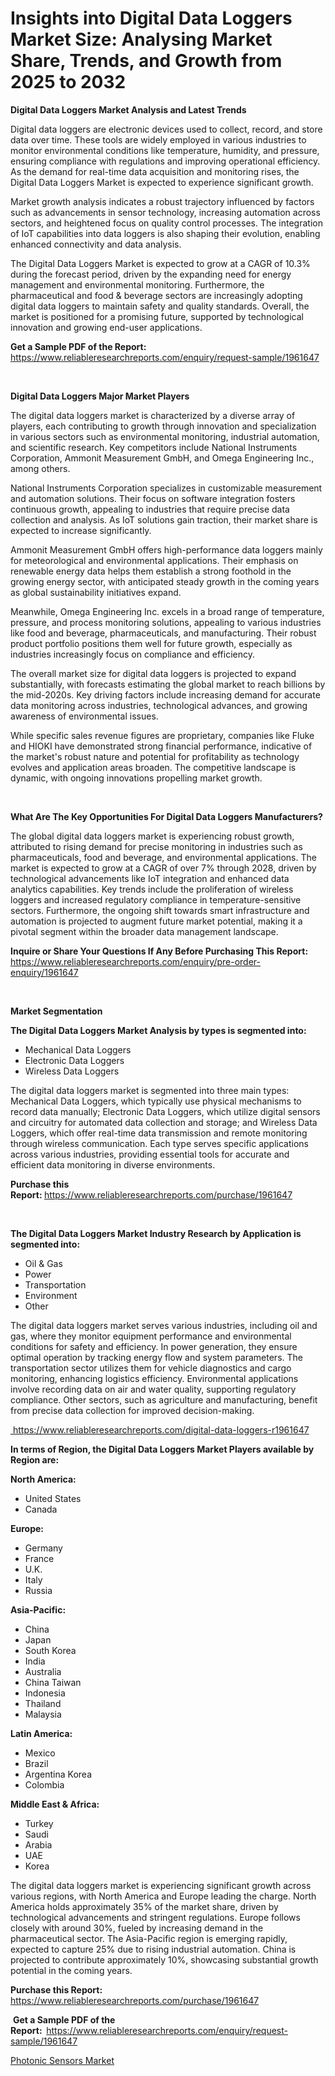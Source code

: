 <p><h1>Insights into Digital Data Loggers Market Size: Analysing Market Share, Trends, and Growth from 2025 to 2032</h1></p><p><strong>Digital Data Loggers Market Analysis and Latest Trends</strong></p>
<p><p>Digital data loggers are electronic devices used to collect, record, and store data over time. These tools are widely employed in various industries to monitor environmental conditions like temperature, humidity, and pressure, ensuring compliance with regulations and improving operational efficiency. As the demand for real-time data acquisition and monitoring rises, the Digital Data Loggers Market is expected to experience significant growth. </p><p>Market growth analysis indicates a robust trajectory influenced by factors such as advancements in sensor technology, increasing automation across sectors, and heightened focus on quality control processes. The integration of IoT capabilities into data loggers is also shaping their evolution, enabling enhanced connectivity and data analysis. </p><p>The Digital Data Loggers Market is expected to grow at a CAGR of 10.3% during the forecast period, driven by the expanding need for energy management and environmental monitoring. Furthermore, the pharmaceutical and food & beverage sectors are increasingly adopting digital data loggers to maintain safety and quality standards. Overall, the market is positioned for a promising future, supported by technological innovation and growing end-user applications.</p></p>
<p><strong>Get a Sample PDF of the Report:&nbsp;</strong> <a href="https://www.reliableresearchreports.com/enquiry/request-sample/1961647?utm_campaign=2201&utm_medium=2&utm_source=Github&utm_content=ia&utm_term=10022025&utm_id=digital-data-loggers">https://www.reliableresearchreports.com/enquiry/request-sample/1961647</a></p>
<p>&nbsp;</p>
<p><strong>Digital Data Loggers Major Market Players</strong></p>
<p><p>The digital data loggers market is characterized by a diverse array of players, each contributing to growth through innovation and specialization in various sectors such as environmental monitoring, industrial automation, and scientific research. Key competitors include National Instruments Corporation, Ammonit Measurement GmbH, and Omega Engineering Inc., among others.</p><p>National Instruments Corporation specializes in customizable measurement and automation solutions. Their focus on software integration fosters continuous growth, appealing to industries that require precise data collection and analysis. As IoT solutions gain traction, their market share is expected to increase significantly.</p><p>Ammonit Measurement GmbH offers high-performance data loggers mainly for meteorological and environmental applications. Their emphasis on renewable energy data helps them establish a strong foothold in the growing energy sector, with anticipated steady growth in the coming years as global sustainability initiatives expand.</p><p>Meanwhile, Omega Engineering Inc. excels in a broad range of temperature, pressure, and process monitoring solutions, appealing to various industries like food and beverage, pharmaceuticals, and manufacturing. Their robust product portfolio positions them well for future growth, especially as industries increasingly focus on compliance and efficiency.</p><p>The overall market size for digital data loggers is projected to expand substantially, with forecasts estimating the global market to reach billions by the mid-2020s. Key driving factors include increasing demand for accurate data monitoring across industries, technological advances, and growing awareness of environmental issues.</p><p>While specific sales revenue figures are proprietary, companies like Fluke and HIOKI have demonstrated strong financial performance, indicative of the market's robust nature and potential for profitability as technology evolves and application areas broaden. The competitive landscape is dynamic, with ongoing innovations propelling market growth.</p></p>
<p>&nbsp;</p>
<p><strong>What Are The Key Opportunities For Digital Data Loggers Manufacturers?</strong></p>
<p><p>The global digital data loggers market is experiencing robust growth, attributed to rising demand for precise monitoring in industries such as pharmaceuticals, food and beverage, and environmental applications. The market is expected to grow at a CAGR of over 7% through 2028, driven by technological advancements like IoT integration and enhanced data analytics capabilities. Key trends include the proliferation of wireless loggers and increased regulatory compliance in temperature-sensitive sectors. Furthermore, the ongoing shift towards smart infrastructure and automation is projected to augment future market potential, making it a pivotal segment within the broader data management landscape.</p></p>
<p><strong>Inquire or Share Your Questions If Any Before Purchasing This Report:</strong> <a href="https://www.reliableresearchreports.com/enquiry/pre-order-enquiry/1961647?utm_campaign=2201&utm_medium=2&utm_source=Github&utm_content=ia&utm_term=10022025&utm_id=digital-data-loggers">https://www.reliableresearchreports.com/enquiry/pre-order-enquiry/1961647</a></p>
<p>&nbsp;</p>
<p><strong>Market Segmentation</strong></p>
<p><strong>The Digital Data Loggers Market Analysis by types is segmented into:</strong></p>
<p><ul><li>Mechanical Data Loggers</li><li>Electronic Data Loggers</li><li>Wireless Data Loggers</li></ul></p>
<p><p>The digital data loggers market is segmented into three main types: Mechanical Data Loggers, which typically use physical mechanisms to record data manually; Electronic Data Loggers, which utilize digital sensors and circuitry for automated data collection and storage; and Wireless Data Loggers, which offer real-time data transmission and remote monitoring through wireless communication. Each type serves specific applications across various industries, providing essential tools for accurate and efficient data monitoring in diverse environments.</p></p>
<p><strong>Purchase this Report:&nbsp;</strong><a href="https://www.reliableresearchreports.com/purchase/1961647?utm_campaign=2201&utm_medium=2&utm_source=Github&utm_content=ia&utm_term=10022025&utm_id=digital-data-loggers">https://www.reliableresearchreports.com/purchase/1961647</a></p>
<p>&nbsp;</p>
<p><strong>The Digital Data Loggers Market Industry Research by Application is segmented into:</strong></p>
<p><ul><li>Oil & Gas</li><li>Power</li><li>Transportation</li><li>Environment</li><li>Other</li></ul></p>
<p><p>The digital data loggers market serves various industries, including oil and gas, where they monitor equipment performance and environmental conditions for safety and efficiency. In power generation, they ensure optimal operation by tracking energy flow and system parameters. The transportation sector utilizes them for vehicle diagnostics and cargo monitoring, enhancing logistics efficiency. Environmental applications involve recording data on air and water quality, supporting regulatory compliance. Other sectors, such as agriculture and manufacturing, benefit from precise data collection for improved decision-making.</p></p>
<p><a href="https://www.reliableresearchreports.com/digital-data-loggers-r1961647?utm_campaign=2201&utm_medium=2&utm_source=Github&utm_content=ia&utm_term=10022025&utm_id=digital-data-loggers">&nbsp;https://www.reliableresearchreports.com/digital-data-loggers-r1961647</a></p>
<p><strong>In terms of Region, the Digital Data Loggers Market Players available by Region are:</strong></p>
<p>
    <p> <strong> North America: </strong>
        <ul>
            <li>United States</li>
            <li>Canada</li>
        </ul>
        </p> 
    <p> <strong> Europe: </strong>
        <ul>
            <li>Germany</li>
            <li>France</li>
            <li>U.K.</li>
            <li>Italy</li>
            <li>Russia</li>
        </ul>
        </p> 
    <p> <strong> Asia-Pacific: </strong>
        <ul>
            <li>China</li>
            <li>Japan</li>
            <li>South Korea</li>
            <li>India</li>
            <li>Australia</li>
            <li>China Taiwan</li>
            <li>Indonesia</li>
            <li>Thailand</li>
            <li>Malaysia</li>
        </ul>
        </p> 
    <p> <strong> Latin America: </strong>
        <ul>
            <li>Mexico</li>
            <li>Brazil</li>
            <li>Argentina Korea</li>
            <li>Colombia</li>
        </ul>
        </p> 
    <p> <strong> Middle East & Africa: </strong>
        <ul>
            <li>Turkey</li>
            <li>Saudi</li>
            <li>Arabia</li>
            <li>UAE</li>
            <li>Korea</li>
        </ul>
    </p>
    </p>
<p><p>The digital data loggers market is experiencing significant growth across various regions, with North America and Europe leading the charge. North America holds approximately 35% of the market share, driven by technological advancements and stringent regulations. Europe follows closely with around 30%, fueled by increasing demand in the pharmaceutical sector. The Asia-Pacific region is emerging rapidly, expected to capture 25% due to rising industrial automation. China is projected to contribute approximately 10%, showcasing substantial growth potential in the coming years.</p></p>
<p><strong>Purchase this Report: </strong><a href="https://www.reliableresearchreports.com/purchase/1961647?utm_campaign=2201&utm_medium=2&utm_source=Github&utm_content=ia&utm_term=10022025&utm_id=digital-data-loggers">https://www.reliableresearchreports.com/purchase/1961647</a></p>
<p>&nbsp;<strong>Get a Sample PDF of the Report:&nbsp;&nbsp;</strong><a href="https://www.reliableresearchreports.com/enquiry/request-sample/1961647?utm_campaign=2201&utm_medium=2&utm_source=Github&utm_content=ia&utm_term=10022025&utm_id=digital-data-loggers">https://www.reliableresearchreports.com/enquiry/request-sample/1961647</a></p>
<p><strong></strong></p>
<p><p><a href="https://github.com/gerdabatiskzv9/Market-Research-Report-List-1/blob/main/photonic-sensors-market.md?utm_campaign=2201&utm_medium=2&utm_source=Github&utm_content=ia&utm_term=10022025&utm_id=digital-data-loggers">Photonic Sensors Market</a></p></p>